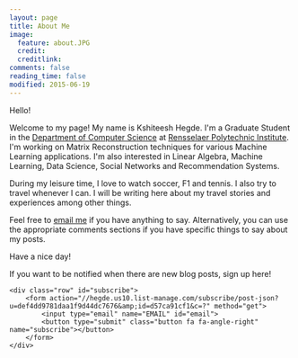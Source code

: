 ```yaml
---
layout: page
title: About Me
image:
  feature: about.JPG
  credit: 
  creditlink: 
comments: false
reading_time: false
modified: 2015-06-19
---
```


Hello!  

Welcome to my page! My name is Kshiteesh Hegde. I'm a Graduate Student in the [Department of Computer Science](https://cs.rpi.edu/) at [Rensselaer Polytechnic Institute](https://www.rpi.edu/). I'm working on Matrix Reconstruction techniques for various Machine Learning applications. I'm also interested in Linear Algebra, Machine Learning, Data Science, Social Networks and Recommendation Systems.   

During my leisure time, I love to watch soccer, F1 and tennis. I also try to travel whenever I can. I will be writing here about my travel stories and experiences among other things.   

Feel free to [email me](mailto:kshiteesh@hegde.me) if you have anything to say. Alternatively, you can use the appropriate comments sections if you have specific things to say about my posts.   

Have a nice day!  

<div id="pre-subscribe">
	<div class="row" id="copy">
		<p>If you want to be notified when there are new blog posts, sign up here!</p>
	</div>

	<div class="row" id="subscribe">
		<form action="//hegde.us10.list-manage.com/subscribe/post-json?u=def4dd9781daa1f9d44dc7676&amp;id=d57ca91cf1&c=?" method="get">
			<input type="email" name="EMAIL" id="email">
			<button type="submit" class="button fa fa-angle-right" name="subscribe"></button>
		</form>
	</div>
</div>
